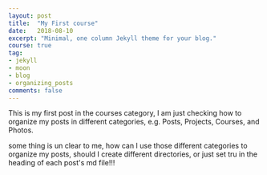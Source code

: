 ```yaml
---
layout: post
title:  "My First course"
date:   2018-08-10
excerpt: "Minimal, one column Jekyll theme for your blog."
course: true
tag:
- jekyll 
- moon
- blog
- organizing_posts
comments: false
---
```


This is my first post in the courses category,
 I am just checking how to organize my posts
 in different categories, e.g. Posts, Projects, Courses, and Photos.
  
some thing is un clear to me, how can I use those different categories 
 to organize my posts, should I create different directories, or just 
  set tru in the heading of each post's md file!!!
  
